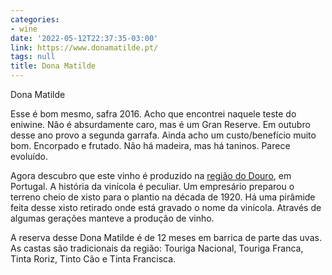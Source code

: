 ```yaml
---
categories:
- wine
date: '2022-05-12T22:37:35-03:00'
link: https://www.donamatilde.pt/
tags: null
title: Dona Matilde
---
```


Dona Matilde

Esse é bom mesmo, safra 2016. Acho que encontrei naquele teste do eniwine. Não é absurdamente caro, mas é um Gran Reserve. Em outubro desse ano provo a segunda garrafa. Ainda acho um custo/benefício muito bom. Encorpado e frutado. Não há madeira, mas há taninos. Parece evoluído.

Agora descubro que este vinho é produzido na [região do Douro](https://goo.gl/maps/73Uw2FUKkYFcYGE47), em Portugal. A história da vinícola é peculiar. Um empresário preparou o terreno cheio de xisto para o plantio na década de 1920. Há uma pirâmide feita desse xisto retirado onde está gravado o nome da vinícola. Através de algumas gerações manteve a produção de vinho.

A reserva desse Dona Matilde é de 12 meses em barrica de parte das uvas. As castas são tradicionais da região: Touriga Nacional, Touriga Franca, Tinta Roriz, Tinto Cão e Tinta Francisca.